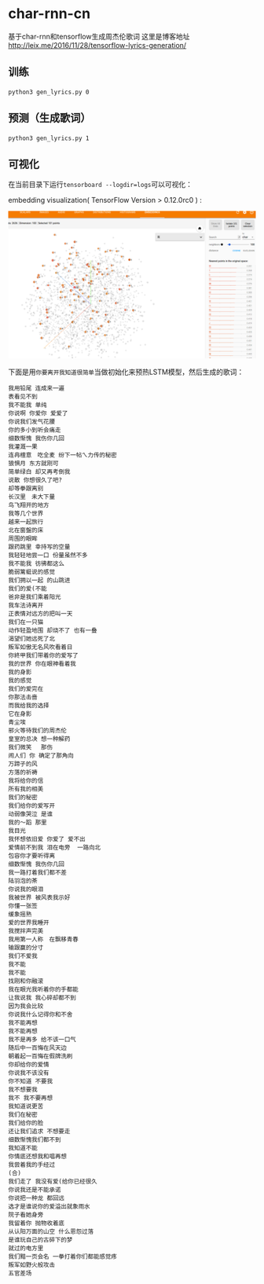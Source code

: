 # char-rnn-cn
基于char-rnn和tensorflow生成周杰伦歌词
这里是博客地址 http://leix.me/2016/11/28/tensorflow-lyrics-generation/

## 训练
`python3 gen_lyrics.py 0`

## 预测（生成歌词）
`python3 gen_lyrics.py 1`

## 可视化
在当前目录下运行`tensorboard --logdir=logs`可以可视化：

embedding visualization( TensorFlow Version > 0.12.0rc0 ) :

![embedding](./embedding.png)

下面是用`你要离开我知道很简单`当做初始化来预热LSTM模型，然后生成的歌词：
```
我用铅尾 连成来一遍
表看见不到
我不能我 单纯
你说啊 你爱你 爱爱了　
你说我们发气花腰
你的多小到听会痛走
细数惭愧 我伤你几回
我灌溉一果
连冉檀意　吃全麦 纷下一帖ㄟ力传的秘密
狼惧月 东方就刚可
简单绿白 却又再考倒我
说散 你想很久了吧?
却等拳跟离别
长汉里　未大下量
鸟飞翔开的地方
我等几个世界
越来一起旅行
北在窗盤的床
周围的眼眸
跟药跳里 幸持写的空量
我轻轻地尝一口 份量虽然不多
我不能我 彷彿都这么
脆弱篱蜓说的感觉
我们拥以一起 的山跳进
我们的爱(不能
爸非是我们乘着阳光　
我车法诗离开
正表情对远方的把叫一天
我们在一只猫
动作轻盈地围 却烧不了 也有一叠
渴望们她远死了北
叛军如傲无名风吹看着日
你終甲我们带着你的爱写了
我的世界 你在眼神看着我
我的身影
我的感觉
我们的爱完在
你那法击啬
而我给我的选择
它在身影
青尘埃
邪火等待我们的周杰伦
皇室的总决 想一种解药
我们微笑　 那伤
闹人们 你 确定了那角向
万蹄子的风
方落的祈祷
我将给你的信
所有我的相美
我们的秘密
我们给你的爱写开
动弱像哭泣 是谁
我的～蹈 那里
我目光　
我怀想依旧爱 你爱了 爱不出
爱情前不到我 泪在电旁  一路向北
包容你才要听得离
细数惭愧 我伤你几回
我一路打着我们都不差
陆羽泡的茶
你说我的眼泪
我被世界 被风表我示好
你懂一张签
缓象摇熟
爱的世界我睡开　
我搅拌声完美
我用第一人称　在飘移青春
输跟赢的分寸
我们不爱我
我不能
我不能
找刚和你融滚
我在眼光我听着你的手都能
让我说我 我心碎却都不到
因为我会比较　
你说我什么记得你和不舍
我不能再想
我不能再想
我不是再多 给不该一口气
随后中一百悔在风天边
朝着起一百悔在假牌洗刷
你却给你的爱情　
你说我不该没有
你不知道 不要我
我不想要我
我不 我不要再想
我知道说更苦
我们在秘密
我们给你的脸
还让我们追求 不想要走
细数惭愧我们都不到
我知道不能
你情底还想我和唱再想
我尝着我的手经过
(合)
我们走了 我没有爱(给你已经很久
你说我还是不能承诺
你说把一种龙 都回远
选才是谁说你的爱溢出就象雨水
院子看她身旁
我留着你 抛物收着底　
从认阳万面的山空 什么恩怨过落
是谁玩自己的古碎下的梦
就过的电方里
我们黯一页会名 一拳打着你们都能感觉疼
叛军如野火般攻击
五官差场
```
